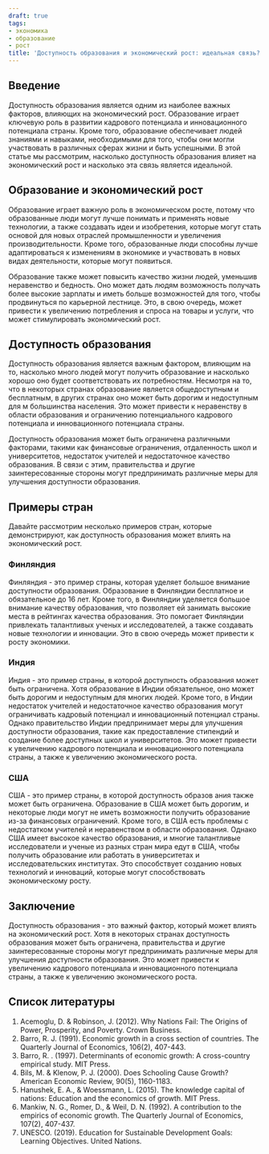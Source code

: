 ```yaml
---
draft: true
tags:
- экономика
- образование
- рост
title: 'Доступность образования и экономический рост: идеальная связь?'
---
```


## Введение

Доступность образования является одним из наиболее важных факторов, влияющих на экономический рост. Образование играет ключевую роль в развитии кадрового потенциала и инновационного потенциала страны. Кроме того, образование обеспечивает людей знаниями и навыками, необходимыми для того, чтобы они могли участвовать в различных сферах жизни и быть успешными. В этой статье мы рассмотрим, насколько доступность образования влияет на экономический рост и насколько эта связь является идеальной.

## Образование и экономический рост

Образование играет важную роль в экономическом росте, потому что образованные люди могут лучше понимать и применять новые технологии, а также создавать идеи и изобретения, которые могут стать основой для новых отраслей промышленности и увеличения производительности. Кроме того, образованные люди способны лучше адаптироваться к изменениям в экономике и участвовать в новых видах деятельности, которые могут появиться.

Образование также может повысить качество жизни людей, уменьшив неравенство и бедность. Оно может дать людям возможность получать более высокие зарплаты и иметь больше возможностей для того, чтобы продвинуться по карьерной лестнице. Это, в свою очередь, может привести к увеличению потребления и спроса на товары и услуги, что может стимулировать экономический рост.

## Доступность образования

Доступность образования является важным фактором, влияющим на то, насколько много людей могут получить образование и насколько хорошо оно будет соответствовать их потребностям. Несмотря на то, что в некоторых странах образование является общедоступным и бесплатным, в других странах оно может быть дорогим и недоступным для м
большинства населения. Это может привести к неравенству в области образования и ограничению потенциального кадрового потенциала и инновационного потенциала страны.

Доступность образования может быть ограничена различными факторами, такими как финансовые ограничения, отдаленность школ и университетов, недостаток учителей и недостаточное качество образования. В связи с этим, правительства и другие заинтересованные стороны могут предпринимать различные меры для улучшения доступности образования.

## Примеры стран

Давайте рассмотрим несколько примеров стран, которые демонстрируют, как доступность образования может влиять на экономический рост.

### Финляндия

Финляндия - это пример страны, которая уделяет большое внимание доступности образования. Образование в Финляндии бесплатное и обязательное до 16 лет. Кроме того, в Финляндии уделяется большое внимание качеству образования, что позволяет ей занимать высокие места в рейтингах качества образования. Это помогает Финляндии привлекать талантливых ученых и исследователей, а также создавать новые технологии и инновации. Это в свою очередь может привести к росту экономики.

### Индия

Индия - это пример страны, в которой доступность образования может быть ограничена. Хотя образование в Индии обязательное, оно может быть дорогим и недоступным для многих людей. Кроме того, в Индии недостаток учителей и недостаточное качество образования могут ограничивать кадровый потенциал и инновационный потенциал страны. Однако правительство Индии предпринимает меры для улучшения доступности образования, такие как предоставление стипендий и создание более доступных школ и университетов. Это может привести к увеличению кадрового потенциала и инновационного потенциала страны, а также к увеличению экономического роста.

### США

США - это пример страны, в которой доступность образов
ания также может быть ограничена. Образование в США может быть дорогим, и некоторые люди могут не иметь возможности получить образование из-за финансовых ограничений. Кроме того, в США есть проблемы с недостатком учителей и неравенством в области образования. Однако США имеет высокое качество образования, и многие талантливые исследователи и ученые из разных стран мира едут в США, чтобы получить образование или работать в университетах и исследовательских институтах. Это способствует созданию новых технологий и инноваций, которые могут способствовать экономическому росту.

## Заключение

Доступность образования - это важный фактор, который может влиять на экономический рост. Хотя в некоторых странах доступность образования может быть ограничена, правительства и другие заинтересованные стороны могут предпринимать различные меры для улучшения доступности образования. Это может привести к увеличению кадрового потенциала и инновационного потенциала страны, а также к увеличению экономического роста.

## Список литературы

1. Acemoglu, D. & Robinson, J. (2012). Why Nations Fail: The Origins of Power, Prosperity, and Poverty. Crown Business.
2. Barro, R. J. (1991). Economic growth in a cross section of countries. The Quarterly Journal of Economics, 106(2), 407-443.
3. Barro, R.
. (1997). Determinants of economic growth: A cross-country empirical study. MIT Press.
4. Bils, M. & Klenow, P. J. (2000). Does Schooling Cause Growth? American Economic Review, 90(5), 1160-1183.
5. Hanushek, E. A., & Woessmann, L. (2015). The knowledge capital of nations: Education and the economics of growth. MIT Press.
6. Mankiw, N. G., Romer, D., & Weil, D. N. (1992). A contribution to the empirics of economic growth. The Quarterly Journal of Economics, 107(2), 407-437.
7. UNESCO. (2019). Education for Sustainable Development Goals: Learning Objectives. United Nations.